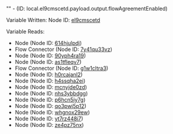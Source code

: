 "" - (ID: local.el9cmscetd.payload.output.flowAgreementEnabled)

Variable Written:
Node ID: [el9cmscetd](../nodes/el9cmscetd.md)

Variable Reads:
* Node (Node ID: [614hjulpdj](../nodes/614hjulpdj.md))
* Flow Connector (Node ID: [7y41qu33vz](../nodes/7y41qu33vz.md))
* Node (Node ID: [90yph4ra19](../nodes/90yph4ra19.md))
* Node (Node ID: [as1tfleqv7](../nodes/as1tfleqv7.md))
* Flow Connector (Node ID: [g1w1cltra3](../nodes/g1w1cltra3.md))
* Node (Node ID: [h0rcajanl2](../nodes/h0rcajanl2.md))
* Node (Node ID: [h4ssqha2ei](../nodes/h4ssqha2ei.md))
* Node (Node ID: [mcnyjde0zd](../nodes/mcnyjde0zd.md))
* Node (Node ID: [nhs3ybbdgg](../nodes/nhs3ybbdgg.md))
* Node (Node ID: [p6hcn5iy7g](../nodes/p6hcn5iy7g.md))
* Node (Node ID: [qo3pwj5p12](../nodes/qo3pwj5p12.md))
* Node (Node ID: [whgnox29ew](../nodes/whgnox29ew.md))
* Node (Node ID: [yt7rz448i7](../nodes/yt7rz448i7.md))
* Node (Node ID: [ze4pz75nx](../nodes/ze4pz75nx.md))
